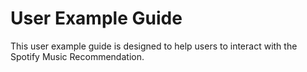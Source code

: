 # User Example Guide

This user example guide is designed to help users to interact with the Spotify Music Recommendation. 